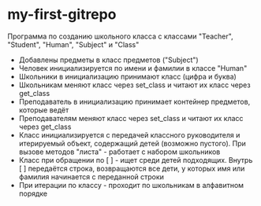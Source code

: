 # my-first-gitrepo

Программа по созданию школьного класса с классами "Teacher", "Student", "Human", "Subject" и "Class" 

-   Добавлены предметы в класс предметов ("Subject")
-   Человек инициализируется по имени и фамилии в классе "Human"
-   Школьники в инициализацию принимают класс (цифра и буква)
-   Школьникам меняют класс через set_class и читают их класс через get_class
-   Преподаватель в инициализацию принимает контейнер предметов, которые ведёт
-   Преподавателям меняют класс через set_class и читают их класс через get_class
-   Класс инициализируется с передачей классного руководителя и итерируемый объект, содержащий детей (возможно пустого). При вызове методов "листа" - работает с набором школьников
-   Класс при обращении по [ ] - ищет среди детей подходящих. Внутрь [ ] передаётся строка, возвращаются все дети, у которых имя или фамилия начинается с переданной строки
-   При итерации по классу - проходит по школьникам в алфавитном порядке
